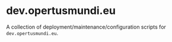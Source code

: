 # dev.opertusmundi.eu

A collection of deployment/maintenance/configuration scripts for `dev.opertusmundi.eu`.
